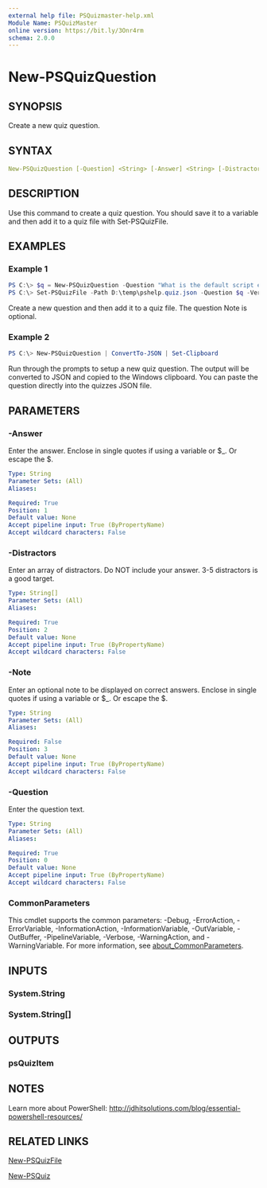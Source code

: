 ```yaml
---
external help file: PSQuizmaster-help.xml
Module Name: PSQuizMaster
online version: https://bit.ly/3Onr4rm
schema: 2.0.0
---
```


# New-PSQuizQuestion

## SYNOPSIS

Create a new quiz question.

## SYNTAX

```yaml
New-PSQuizQuestion [-Question] <String> [-Answer] <String> [-Distractors] <String[]> [[-Note] <String>] [<CommonParameters>]
```

## DESCRIPTION

Use this command to create a quiz question. You should save it to a variable and then add it to a quiz file with Set-PSQuizFile.

## EXAMPLES

### Example 1

```powershell
PS C:\> $q = New-PSQuizQuestion -Question "What is the default script execution policy" -Answer "Restricted" -Distractors "Unrestricted","AllSigned","RemoteSigned","Bypass" -note "Execution policy is not a security setting."
PS C:\> Set-PSQuizFile -Path D:\temp\pshelp.quiz.json -Question $q -Version 0.2.0
```

Create a new question and then add it to a quiz file. The question Note is optional.

### Example 2

```powershell
PS C:\> New-PSQuizQuestion | ConvertTo-JSON | Set-Clipboard
```

Run through the prompts to setup a new quiz question. The output will be converted to JSON and copied to the Windows clipboard. You can paste the question directly into the quizzes JSON file.

## PARAMETERS

### -Answer

Enter the answer.
Enclose in single quotes if using a variable or $_.
Or escape the $.

```yaml
Type: String
Parameter Sets: (All)
Aliases:

Required: True
Position: 1
Default value: None
Accept pipeline input: True (ByPropertyName)
Accept wildcard characters: False
```

### -Distractors

Enter an array of distractors.
Do NOT include your answer.
3-5 distractors is a good target.

```yaml
Type: String[]
Parameter Sets: (All)
Aliases:

Required: True
Position: 2
Default value: None
Accept pipeline input: True (ByPropertyName)
Accept wildcard characters: False
```

### -Note

Enter an optional note to be displayed on correct answers.
Enclose in single quotes if using a variable or $_.
Or escape the $.

```yaml
Type: String
Parameter Sets: (All)
Aliases:

Required: False
Position: 3
Default value: None
Accept pipeline input: True (ByPropertyName)
Accept wildcard characters: False
```

### -Question

Enter the question text.

```yaml
Type: String
Parameter Sets: (All)
Aliases:

Required: True
Position: 0
Default value: None
Accept pipeline input: True (ByPropertyName)
Accept wildcard characters: False
```

### CommonParameters

This cmdlet supports the common parameters: -Debug, -ErrorAction, -ErrorVariable, -InformationAction, -InformationVariable, -OutVariable, -OutBuffer, -PipelineVariable, -Verbose, -WarningAction, and -WarningVariable. For more information, see [about_CommonParameters](http://go.microsoft.com/fwlink/?LinkID=113216).

## INPUTS

### System.String

### System.String[]

## OUTPUTS

### psQuizItem

## NOTES

Learn more about PowerShell:
http://jdhitsolutions.com/blog/essential-powershell-resources/

## RELATED LINKS

[New-PSQuizFile](New-PSQuizFile.md)

[New-PSQuiz](New-PSQuiz.md)
